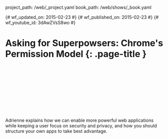 project_path: /web/_project.yaml
book_path: /web/shows/_book.yaml

{# wf_updated_on: 2015-02-23 #}
{# wf_published_on: 2015-02-23 #}
{# wf_youtube_id: 3dAwZVsS8wo #}

# Asking for Superpowsers: Chrome's Permission Model {: .page-title }


<div class="video-wrapper">
  <iframe class="devsite-embedded-youtube-video" data-video-id="3dAwZVsS8wo"
          data-autohide="1" data-showinfo="0" frameborder="0" allowfullscreen>
  </iframe>
</div>


Adrienne explains how we can enable more powerful web applications while keeping a user focus on security and privacy, and how you should structure your own apps to take best advantage.
